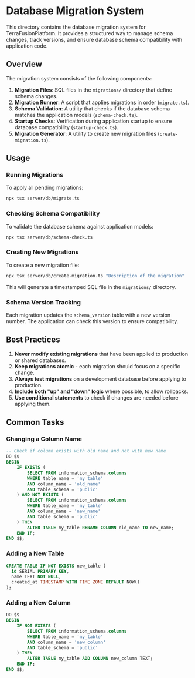 # Database Migration System

This directory contains the database migration system for TerraFusionPlatform. It provides a structured way to manage schema changes, track versions, and ensure database schema compatibility with application code.

## Overview

The migration system consists of the following components:

1. **Migration Files**: SQL files in the `migrations/` directory that define schema changes.
2. **Migration Runner**: A script that applies migrations in order (`migrate.ts`).
3. **Schema Validation**: A utility that checks if the database schema matches the application models (`schema-check.ts`).
4. **Startup Checks**: Verification during application startup to ensure database compatibility (`startup-check.ts`).
5. **Migration Generator**: A utility to create new migration files (`create-migration.ts`).

## Usage

### Running Migrations

To apply all pending migrations:

```bash
npx tsx server/db/migrate.ts
```

### Checking Schema Compatibility

To validate the database schema against application models:

```bash
npx tsx server/db/schema-check.ts
```

### Creating New Migrations

To create a new migration file:

```bash
npx tsx server/db/create-migration.ts "Description of the migration"
```

This will generate a timestamped SQL file in the `migrations/` directory.

### Schema Version Tracking

Each migration updates the `schema_version` table with a new version number. The application can check this version to ensure compatibility.

## Best Practices

1. **Never modify existing migrations** that have been applied to production or shared databases.
2. **Keep migrations atomic** - each migration should focus on a specific change.
3. **Always test migrations** on a development database before applying to production.
4. **Include both "up" and "down" logic** where possible, to allow rollbacks.
5. **Use conditional statements** to check if changes are needed before applying them.

## Common Tasks

### Changing a Column Name

```sql
-- Check if column exists with old name and not with new name
DO $$
BEGIN
    IF EXISTS (
        SELECT FROM information_schema.columns
        WHERE table_name = 'my_table'
        AND column_name = 'old_name'
        AND table_schema = 'public'
    ) AND NOT EXISTS (
        SELECT FROM information_schema.columns
        WHERE table_name = 'my_table'
        AND column_name = 'new_name'
        AND table_schema = 'public'
    ) THEN
        ALTER TABLE my_table RENAME COLUMN old_name TO new_name;
    END IF;
END $$;
```

### Adding a New Table

```sql
CREATE TABLE IF NOT EXISTS new_table (
  id SERIAL PRIMARY KEY,
  name TEXT NOT NULL,
  created_at TIMESTAMP WITH TIME ZONE DEFAULT NOW()
);
```

### Adding a New Column

```sql
DO $$
BEGIN
    IF NOT EXISTS (
        SELECT FROM information_schema.columns
        WHERE table_name = 'my_table'
        AND column_name = 'new_column'
        AND table_schema = 'public'
    ) THEN
        ALTER TABLE my_table ADD COLUMN new_column TEXT;
    END IF;
END $$;
```
